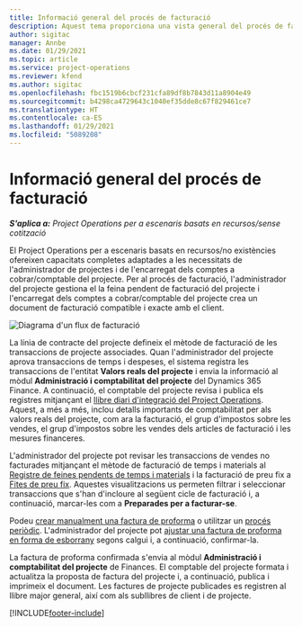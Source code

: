 ```yaml
---
title: Informació general del procés de facturació
description: Aquest tema proporciona una vista general del procés de facturació al Project Operations per a escenaris basats en recursos/no en existències.
author: sigitac
manager: Annbe
ms.date: 01/29/2021
ms.topic: article
ms.service: project-operations
ms.reviewer: kfend
ms.author: sigitac
ms.openlocfilehash: fbc1519b6cbcf231cfa89df8b7843d11a8904e49
ms.sourcegitcommit: b4298ca4729643c1040ef35dde8c67f829461ce7
ms.translationtype: HT
ms.contentlocale: ca-ES
ms.lasthandoff: 01/29/2021
ms.locfileid: "5089208"
---
```

# <a name="invoicing-process-overview"></a>Informació general del procés de facturació

_**S'aplica a:** Project Operations per a escenaris basats en recursos/sense cotització_

El Project Operations per a escenaris basats en recursos/no existències ofereixen capacitats completes adaptades a les necessitats de l'administrador de projectes i de l'encarregat dels comptes a cobrar/comptable del projecte. Per al procés de facturació, l'administrador del projecte gestiona el la feina pendent de facturació del projecte i l'encarregat dels comptes a cobrar/comptable del projecte crea un document de facturació compatible i exacte amb el client.

![Diagrama d'un flux de facturació](./media/invoicing-flow.png)

La línia de contracte del projecte defineix el mètode de facturació de les transaccions de projecte associades. Quan l'administrador del projecte aprova transaccions de temps i despeses, el sistema registra les transaccions de l'entitat **Valors reals del projecte** i envia la informació al mòdul **Administració i comptabilitat del projecte** del Dynamics 365 Finance. A continuació, el comptable del projecte revisa i publica els registres mitjançant el [llibre diari d'integració del Project Operations](../project-accounting/project-operations-integration-journal.md). Aquest, a més a més, inclou detalls importants de comptabilitat per als valors reals del projecte, com ara la facturació, el grup d'impostos sobre les vendes, el grup d'impostos sobre les vendes dels articles de facturació i les mesures financeres.

L'administrador del projecte pot revisar les transaccions de vendes no facturades mitjançant el mètode de facturació de temps i materials al [Registre de feines pendents de temps i materials](../proforma-invoicing/manage-billing-backlog.md#time-and-material-billing-backlog) i la facturació de preu fix a [Fites de preu fix](../proforma-invoicing/manage-billing-backlog.md#fixed-price-milestones). Aquestes visualitzacions us permeten filtrar i seleccionar transaccions que s'han d'incloure al següent cicle de facturació i, a continuació, marcar-les com a **Preparades per a facturar-se**.

Podeu [crear manualment una factura de proforma](../proforma-invoicing/create-manual-proforma-invoice.md) o utilitzar un [procés periòdic](../proforma-invoicing/configure-automated-invoice-creation.md). L'administrador del projecte pot [ajustar una factura de proforma en forma de esborrany](../proforma-invoicing/manage-proforma-invoice.md) segons calgui i, a continuació, confirmar-la.

La factura de proforma confirmada s'envia al mòdul **Administració i comptabilitat del projecte** de Finances. El comptable del projecte formata i actualitza la proposta de factura del projecte i, a continuació, publica i imprimeix el document. Les factures de projecte publicades es registren al llibre major general, així com als subllibres de client i de projecte.


[!INCLUDE[footer-include](../includes/footer-banner.md)]